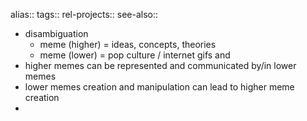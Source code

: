 alias::
tags::
rel-projects::
see-also::

- disambiguation
	- meme (higher) = ideas, concepts, theories
	- meme (lower) = pop culture / internet gifs and
- higher memes can be represented and communicated by/in lower memes
- lower memes creation and manipulation can lead to higher meme creation
-